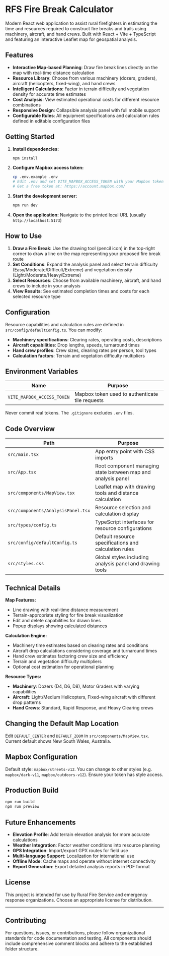 # RFS Fire Break Calculator

Modern React web application to assist rural firefighters in estimating the time and resources required to construct fire breaks and trails using machinery, aircraft, and hand crews. Built with React + Vite + TypeScript and featuring an interactive Leaflet map for geospatial analysis.

## Features

- **Interactive Map-based Planning**: Draw fire break lines directly on the map with real-time distance calculation
- **Resource Library**: Choose from various machinery (dozers, graders), aircraft (helicopters, fixed-wing), and hand crews
- **Intelligent Calculations**: Factor in terrain difficulty and vegetation density for accurate time estimates
- **Cost Analysis**: View estimated operational costs for different resource combinations
- **Responsive Design**: Collapsible analysis panel with full mobile support
- **Configurable Rules**: All equipment specifications and calculation rules defined in editable configuration files

## Getting Started

1. **Install dependencies:**
   ```bash
   npm install
   ```

2. **Configure Mapbox access token:**
   ```bash
   cp .env.example .env
   # Edit .env and set VITE_MAPBOX_ACCESS_TOKEN with your Mapbox token
   # Get a free token at: https://account.mapbox.com/
   ```

3. **Start the development server:**
   ```bash
   npm run dev
   ```

4. **Open the application:**
   Navigate to the printed local URL (usually `http://localhost:5173`)

## How to Use

1. **Draw a Fire Break**: Use the drawing tool (pencil icon) in the top-right corner to draw a line on the map representing your proposed fire break route
2. **Set Conditions**: Expand the analysis panel and select terrain difficulty (Easy/Moderate/Difficult/Extreme) and vegetation density (Light/Moderate/Heavy/Extreme)
3. **Select Resources**: Choose from available machinery, aircraft, and hand crews to include in your analysis
4. **View Results**: See estimated completion times and costs for each selected resource type

## Configuration

Resource capabilities and calculation rules are defined in `src/config/defaultConfig.ts`. You can modify:
- **Machinery specifications**: Clearing rates, operating costs, descriptions
- **Aircraft capabilities**: Drop lengths, speeds, turnaround times
- **Hand crew profiles**: Crew sizes, clearing rates per person, tool types
- **Calculation factors**: Terrain and vegetation difficulty multipliers

## Environment Variables

| Name | Purpose |
|------|---------|
| `VITE_MAPBOX_ACCESS_TOKEN` | Mapbox token used to authenticate tile requests |

Never commit real tokens. The `.gitignore` excludes `.env` files.

## Code Overview

| Path | Purpose |
|------|---------|
| `src/main.tsx` | App entry point with CSS imports |
| `src/App.tsx` | Root component managing state between map and analysis panel |
| `src/components/MapView.tsx` | Leaflet map with drawing tools and distance calculation |
| `src/components/AnalysisPanel.tsx` | Resource selection and calculation display |
| `src/types/config.ts` | TypeScript interfaces for resource configurations |
| `src/config/defaultConfig.ts` | Default resource specifications and calculation rules |
| `src/styles.css` | Global styles including analysis panel and drawing tools |

## Technical Details

**Map Features:**
- Line drawing with real-time distance measurement
- Terrain-appropriate styling for fire break visualization
- Edit and delete capabilities for drawn lines
- Popup displays showing calculated distances

**Calculation Engine:**
- Machinery time estimates based on clearing rates and conditions
- Aircraft drop calculations considering coverage and turnaround times
- Hand crew estimates factoring crew size and efficiency
- Terrain and vegetation difficulty multipliers
- Optional cost estimation for operational planning

**Resource Types:**
- **Machinery**: Dozers (D4, D6, D8), Motor Graders with varying capabilities
- **Aircraft**: Light/Medium Helicopters, Fixed-wing aircraft with different drop patterns
- **Hand Crews**: Standard, Rapid Response, and Heavy Clearing crews

## Changing the Default Map Location

Edit `DEFAULT_CENTER` and `DEFAULT_ZOOM` in `src/components/MapView.tsx`. Current default shows New South Wales, Australia.

## Mapbox Configuration

Default style: `mapbox/streets-v12`. You can change to other styles (e.g. `mapbox/dark-v11`, `mapbox/outdoors-v12`). Ensure your token has style access.

## Production Build

```bash
npm run build
npm run preview
```

## Future Enhancements

- **Elevation Profile**: Add terrain elevation analysis for more accurate calculations
- **Weather Integration**: Factor weather conditions into resource planning
- **GPS Integration**: Import/export GPX routes for field use
- **Multi-language Support**: Localization for international use
- **Offline Mode**: Cache maps and operate without internet connectivity
- **Report Generation**: Export detailed analysis reports in PDF format

## License

This project is intended for use by Rural Fire Service and emergency response organizations. Choose an appropriate license for distribution.

---

## Contributing

For questions, issues, or contributions, please follow organizational standards for code documentation and testing. All components should include comprehensive comment blocks and adhere to the established folder structure.
